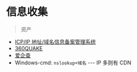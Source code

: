# 信息收集

> 资产

- [ICP/IP 地址/域名信息备案管理系统](https://beian.miit.gov.cn/#/Integrated/index)
- [360QUAKE](https://quake.360.net/quake/#/index)
- [爱企查](https://aiqicha.baidu.com/)
- Windows-cmd: `nslookup+域名` --- IP 多则有 CDN
